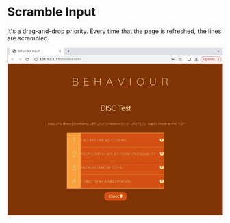 # Scramble Input

It's a drag-and-drop priority. Every time that the page is refreshed, the lines are scrambled.

![sample](scramble_input.jpg)
